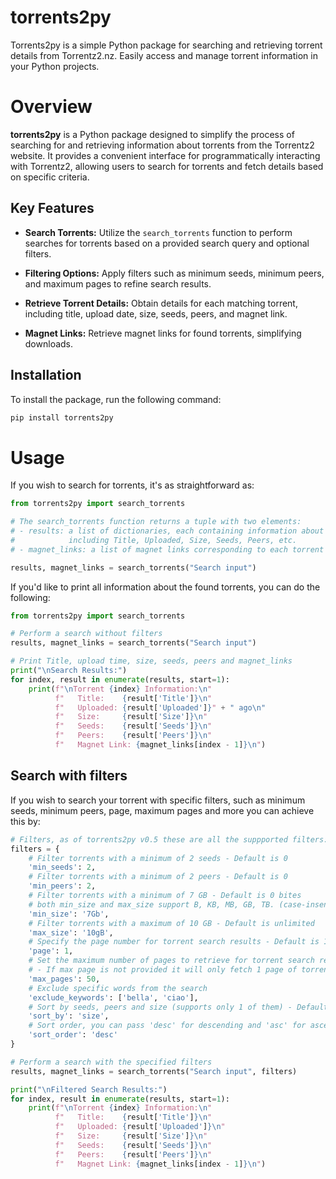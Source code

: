 # torrents2py

Torrents2py is a simple Python package for searching and retrieving torrent details from Torrentz2.nz. Easily access and manage torrent information in your Python projects.

# Overview

**torrents2py** is a Python package designed to simplify the process of searching for and retrieving information about torrents from the Torrentz2 website. It provides a convenient interface for programmatically interacting with Torrentz2, allowing users to search for torrents and fetch details based on specific criteria.

## Key Features

- **Search Torrents:** Utilize the `search_torrents` function to perform searches for torrents based on a provided search query and optional filters.

- **Filtering Options:** Apply filters such as minimum seeds, minimum peers, and maximum pages to refine search results.

- **Retrieve Torrent Details:** Obtain details for each matching torrent, including title, upload date, size, seeds, peers, and magnet link.

- **Magnet Links:** Retrieve magnet links for found torrents, simplifying downloads.

## Installation

To install the package, run the following command:

```bash
pip install torrents2py
```

# Usage
If you wish to search for torrents, it's as straightforward as:
```python
from torrents2py import search_torrents

# The search_torrents function returns a tuple with two elements:
# - results: a list of dictionaries, each containing information about a torrent,
#            including Title, Uploaded, Size, Seeds, Peers, etc.
# - magnet_links: a list of magnet links corresponding to each torrent in the results.

results, magnet_links = search_torrents("Search input")

```

If you'd like to print all information about the found torrents, you can do the following:

```python
from torrents2py import search_torrents

# Perform a search without filters
results, magnet_links = search_torrents("Search input")

# Print Title, upload time, size, seeds, peers and magnet_links
print("\nSearch Results:")
for index, result in enumerate(results, start=1):
    print(f"\nTorrent {index} Information:\n"
          f"   Title:    {result['Title']}\n"
          f"   Uploaded: {result['Uploaded']}" + " ago\n"
          f"   Size:     {result['Size']}\n"
          f"   Seeds:    {result['Seeds']}\n"
          f"   Peers:    {result['Peers']}\n"
          f"   Magnet Link: {magnet_links[index - 1]}\n")
```

## Search with filters
If you wish to search your torrent with specific filters, such as minimum seeds, minimum peers, page, maximum pages and more you can achieve this by:

```python
# Filters, as of torrents2py v0.5 these are all the suppported filters:
filters = {
    # Filter torrents with a minimum of 2 seeds - Default is 0
    'min_seeds': 2,
    # Filter torrents with a minimum of 2 peers - Default is 0
    'min_peers': 2,
    # Filter torrents with a minimum of 7 GB - Default is 0 bites
    # both min_size and max_size support B, KB, MB, GB, TB. (case-insensitive as shown)
    'min_size': '7Gb',
    # Filter torrents with a maximum of 10 GB - Default is unlimited
    'max_size': '10gB',
    # Specify the page number for torrent search results - Default is 1
    'page': 1,
    # Set the maximum number of pages to retrieve for torrent search results
    # - If max page is not provided it will only fetch 1 page of torrents
    'max_pages': 50,
    # Exclude specific words from the search
    'exclude_keywords': ['bella', 'ciao'],
    # Sort by seeds, peers and size (supports only 1 of them) - Default is None
    'sort_by': 'size',
    # Sort order, you can pass 'desc' for descending and 'asc' for ascending - Default is None
    'sort_order': 'desc'
}

# Perform a search with the specified filters
results, magnet_links = search_torrents("Search input", filters)

print("\nFiltered Search Results:")
for index, result in enumerate(results, start=1):
    print(f"\nTorrent {index} Information:\n"
          f"   Title:    {result['Title']}\n"
          f"   Uploaded: {result['Uploaded']}\n"
          f"   Size:     {result['Size']}\n"
          f"   Seeds:    {result['Seeds']}\n"
          f"   Peers:    {result['Peers']}\n"
          f"   Magnet Link: {magnet_links[index - 1]}\n")


```


